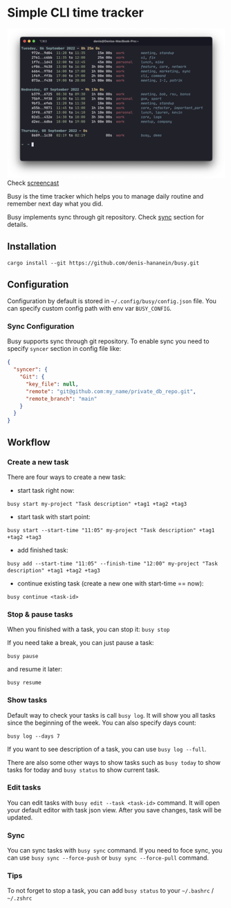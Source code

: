 # Simple CLI time tracker

[![asciicast](.github/media/screenshot.png)](https://asciinema.org/a/WuIMSZ4mEIDa4yScWPPUykvkW)
Check [screencast](https://asciinema.org/a/WuIMSZ4mEIDa4yScWPPUykvkW)

Busy is the time tracker which helps you to manage daily routine and remember next day what you did.

Busy implements sync through git repository. Check [sync](#sync) section for details.

## Installation

```
cargo install --git https://github.com/denis-hananein/busy.git
```

## Configuration

Configuration by default is stored in `~/.config/busy/config.json` file. You can specify custom config path with env var `BUSY_CONFIG`.

### Sync Configuration

Busy supports sync through git repository. To enable sync you need to specify `syncer` section in config file like:

```json
{
  "syncer": {
    "Git": {
      "key_file": null,
      "remote": "git@github.com:my_name/private_db_repo.git",
      "remote_branch": "main"
    }
  }
}
```

## Workflow

### Create a new task

There are four ways to create a new task:

- start task right now:

```
busy start my-project "Task description" +tag1 +tag2 +tag3
```

- start task with start point:

```
busy start --start-time "11:05" my-project "Task description" +tag1 +tag2 +tag3
```

- add finished task:

```
busy add --start-time "11:05" --finish-time "12:00" my-project "Task description" +tag1 +tag2 +tag3
```

- continue existing task (create a new one with start-time == now):

```
busy continue <task-id>
```

### Stop & pause tasks

When you finished with a task, you can stop it:
`busy stop`

If you need take a break, you can just pause a task:

```
busy pause
```

and resume it later:

```
busy resume
```

### Show tasks

Default way to check your tasks is call `busy log`. It will show you all tasks since the beginning of the week. You can also specify days count:

```
busy log --days 7
```

If you want to see description of a task, you can use `busy log --full`.

There are also some other ways to show tasks such as `busy today` to show tasks for today and `busy status` to show current task.

### Edit tasks

You can edit tasks with `busy edit --task <task-id>` command. It will open your default editor with task json view. After you save changes, task will be updated.

### Sync

You can sync tasks with `busy sync` command. If you need to foce sync, you can use `busy sync --force-push` or `busy sync --force-pull` command.

### Tips

To not forget to stop a task, you can add `busy status` to your `~/.bashrc` / `~/.zshrc`
